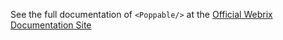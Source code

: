 See the full documentation of `<Poppable/>` at the 
[Official Webrix Documentation Site](http://webrix.amdocs.com/docs/components/poppable)